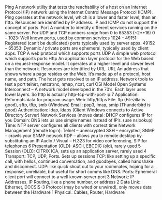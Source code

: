 Ping	A network utility that tests the reachability of a host on an Internet Protocol (IP) network using the Internet Control Message Protocol (ICMP). Ping operates at the network level, which is a lower and faster level, than an http. Resources are identified by IP address. IP and ICMP do not support the concept of ports.
Port	A number to identify different services running on the same server. For UDP and TCP numbers range from 0 to 65353 (~2**16)
0 – 1023: Well known ports, used by common services
1024 – 49151: Registered (can’t be duplicated) ports typically used by server apps.
49152 – 65353: Dynamic / private ports are ephemeral, typically used by client apps.
TCP	A web protocol which supports ports
UDP	A simple web protocol which supports ports
Http 	An application layer protocol for the Web based on a request-response model. It operates at a higher level and slower level than the network. Resources are identified by URL.
URL	An address that shows where a page resides on the Web. It’s made up of a protocol, host name, and path. The host gets resolved to an IP address.
Network tools to test a port	telnet, netcat/nc, nmap, ncat, curl
OSI Model	Open Systems Interconnect – A network model developed in the 70’s.
Each layer uses lower layers. So http is actually http-tcp-with-port-ip
7 Application: Reformats data for program usage.
  Web: http/https
  File: ftp (Filezilla is good), sftp, tftp, smb (Windows)
  Email: pop3, imap, smtp (Thunderbird is good)
  Authentication: ldap, ldaps (Client Windows  connects to Active Directory Server)
  Network Services (moves data): DHCP configures IP for you
  Domain: DNS lets us use simple names instead of IP’s.
    (use nslookup)
  Time: NTP server configures all clients with correct time
  Network Management (remote login): 
    Telnet – unencrypted
    SSH – encrypted,
    SNMP – crawls your SNMP network
    RDP – allows you to remote desktop by substituting an IP
    Audio / Visual – H.323 for video conferencing, SIP for telephones
6 Presentation (OLD): ASCII, EBCDIC (old), rarely used
5 Session (OLD): CITRIX ICA, sets up an application server, rarely used
4 Transport: TCP, UDP, Ports. Sets up sessions
   TCP: like setting up a specific call, with hellos, continued conversation, and goodbyes, called handshake and disconnect.
   UDP: like quick shout out to your roommates, hoping for a response, unreliable, but useful for short comms like DNS.
   Ports: Ephemeral client port will connect to a well known server port
3 Network: IP Addresses, IP Routing, like a phone number, or address
2 Data Link: Ethernet, DOCSIS-3 Protocol (may be wired or unwired), only moves data between the Hardware
1 Physical: Cables, Router, Hardware
